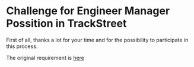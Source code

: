 # Challenge for Engineer Manager Possition in TrackStreet

First of all, thanks a lot for your time and for the possibility to participate in this process.


The original requirement is [here](https://docs.google.com/document/d/11EcjCjwwhf24XdWk6CGSIpEeBc68UEA0gLi4-hqWw0M/edit)


